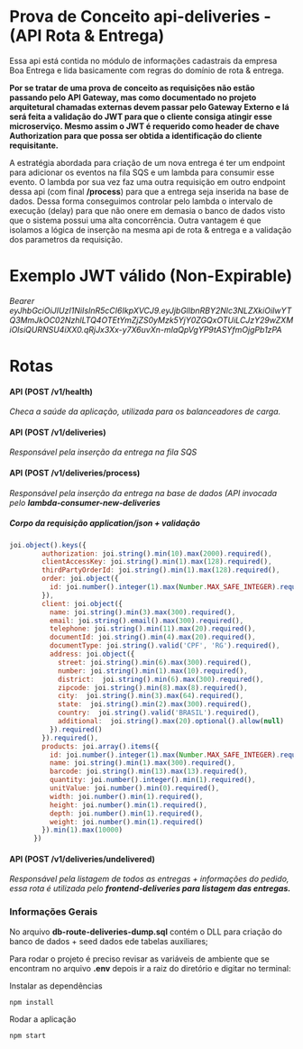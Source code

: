 # Prova de Conceito api-deliveries - (API Rota & Entrega)

Essa api está contida no módulo de informações cadastrais da empresa Boa Entrega e lida basicamente com regras do domínio de rota & entrega.

**Por se tratar de uma prova de conceito as requisições não estão passando pelo API Gateway, mas como documentado no projeto arquitetural chamadas externas devem passar pelo Gateway Externo e lá será feita a validação do JWT para que o cliente consiga atingir esse microserviço. Mesmo assim o JWT é requerido como header de chave Authorization para que possa ser obtida a identificação do cliente requisitante.**

A estratégia abordada para criação de um nova entrega é ter um endpoint para adicionar os eventos na fila SQS e um lambda para consumir esse evento. O lambda por sua vez faz uma outra requisição em outro endpoint dessa api (com final **/process**) para que a entrega seja inserida na base de dados. Dessa forma conseguimos controlar pelo lambda o intervalo de execução (delay) para que não onere em demasia o banco de dados visto que o sistema possui uma alta concorrência. Outra vantagem é que isolamos a lógica de inserção na mesma api de rota & entrega e a validação dos parametros da requisição.

# Exemplo JWT válido (Non-Expirable)
*Bearer eyJhbGciOiJIUzI1NiIsInR5cCI6IkpXVCJ9.eyJjbGllbnRBY2Nlc3NLZXkiOiIwYTQ3MmJkOC02NzhlLTQ4OTEtYmZjZS0yMzk5YjY0ZGQxOTUiLCJzY29wZXMiOlsiQURNSU4iXX0.qRjJx3Xx-y7X6uvXn-mIaQpVgYP9tASYfmOjgPb1zPA*

# Rotas

#### API (POST /v1/health)
*Checa a saúde da aplicação, utilizada para os balanceadores de carga.*

#### API (POST /v1/deliveries)
*Responsável pela inserção da entrega na fila SQS*

#### API (POST /v1/deliveries/process)
*Responsável pela inserção da entrega na base de dados (API invocada pelo **lambda-consumer-new-deliveries***

##### Corpo da requisição application/json + validação
`````javascript
joi.object().keys({
        authorization: joi.string().min(10).max(2000).required(),
        clientAccessKey: joi.string().min(1).max(128).required(),
        thirdPartyOrderId: joi.string().min(1).max(128).required(),
        order: joi.object({
          id: joi.number().integer(1).max(Number.MAX_SAFE_INTEGER).required()
        }),
        client: joi.object({
          name: joi.string().min(3).max(300).required(),
          email: joi.string().email().max(300).required(),
          telephone: joi.string().min(11).max(20).required(),
          documentId: joi.string().min(4).max(20).required(),
          documentType: joi.string().valid('CPF', 'RG').required(),
          address: joi.object({
            street: joi.string().min(6).max(300).required(),
            number: joi.string().min(1).max(10).required(),
            district:  joi.string().min(6).max(300).required(),
            zipcode: joi.string().min(8).max(8).required(),
            city:  joi.string().min(3).max(64).required(),
            state:  joi.string().min(2).max(300).required(),
            country:  joi.string().valid('BRASIL').required(),
            additional:  joi.string().max(20).optional().allow(null)
          }).required()
        }).required(),
        products: joi.array().items({
          id: joi.number().integer(1).max(Number.MAX_SAFE_INTEGER).required(),
          name: joi.string().min(1).max(300).required(),
          barcode: joi.string().min(13).max(13).required(),
          quantity: joi.number().integer().min(1).required(),
          unitValue: joi.number().min(0).required(),
          width: joi.number().min(1).required(),
          height: joi.number().min(1).required(),
          depth: joi.number().min(1).required(),
          weight: joi.number().min(1).required()
        }).min(1).max(10000)
      })
`````

#### API (POST /v1/deliveries/undelivered)
*Responsável pela listagem de todos as entregas  + informações do pedido, essa rota é utilizada pelo **frontend-deliveries para listagem das entregas.***

### Informações Gerais

No arquivo **db-route-deliveries-dump.sql** contém o DLL para criação do banco de dados  + seed dados ede tabelas auxiliares;

Para rodar o projeto é preciso revisar as variáveis de ambiente que se encontram no arquivo **.env** depois ir a raiz do diretório e digitar no terminal:

Instalar as dependências
`````shellscript
npm install
`````

Rodar a aplicação
`````shellscript
npm start
`````
